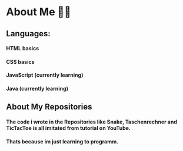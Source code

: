 # About Me 🧑🏽

## Languages:

#### HTML basics
#### CSS basics
#### JavaScript (currently learning)
#### Java (currently learning)


## About My Repositories

#### The code i wrote in the Repositories like Snake, Taschenrechner and TicTacToe is all imitated from tutorial on YouTube.
#### Thats because im just **learning** to programm.

